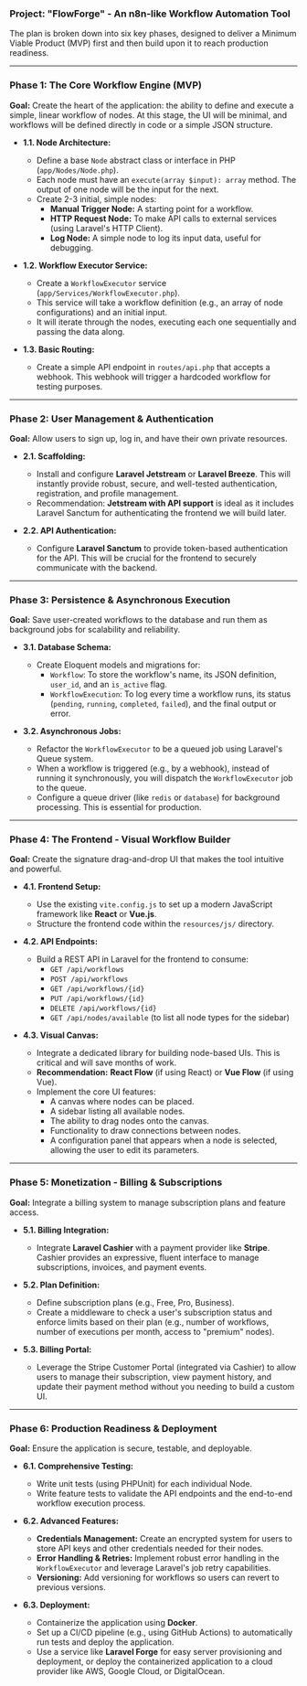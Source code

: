 ### **Project: "FlowForge" - An n8n-like Workflow Automation Tool**

The plan is broken down into six key phases, designed to deliver a Minimum Viable Product (MVP) first and then build upon it to reach production readiness.

---

### **Phase 1: The Core Workflow Engine (MVP)**

**Goal:** Create the heart of the application: the ability to define and execute a simple, linear workflow of nodes. At this stage, the UI will be minimal, and workflows will be defined directly in code or a simple JSON structure.

*   **1.1. Node Architecture:**
    *   Define a base `Node` abstract class or interface in PHP (`app/Nodes/Node.php`).
    *   Each node must have an `execute(array $input): array` method. The output of one node will be the input for the next.
    *   Create 2-3 initial, simple nodes:
        *   **Manual Trigger Node:** A starting point for a workflow.
        *   **HTTP Request Node:** To make API calls to external services (using Laravel's HTTP Client).
        *   **Log Node:** A simple node to log its input data, useful for debugging.

*   **1.2. Workflow Executor Service:**
    *   Create a `WorkflowExecutor` service (`app/Services/WorkflowExecutor.php`).
    *   This service will take a workflow definition (e.g., an array of node configurations) and an initial input.
    *   It will iterate through the nodes, executing each one sequentially and passing the data along.

*   **1.3. Basic Routing:**
    *   Create a simple API endpoint in `routes/api.php` that accepts a webhook. This webhook will trigger a hardcoded workflow for testing purposes.

---

### **Phase 2: User Management & Authentication**

**Goal:** Allow users to sign up, log in, and have their own private resources.

*   **2.1. Scaffolding:**
    *   Install and configure **Laravel Jetstream** or **Laravel Breeze**. This will instantly provide robust, secure, and well-tested authentication, registration, and profile management.
    *   Recommendation: **Jetstream with API support** is ideal as it includes Laravel Sanctum for authenticating the frontend we will build later.

*   **2.2. API Authentication:**
    *   Configure **Laravel Sanctum** to provide token-based authentication for the API. This will be crucial for the frontend to securely communicate with the backend.

---

### **Phase 3: Persistence & Asynchronous Execution**

**Goal:** Save user-created workflows to the database and run them as background jobs for scalability and reliability.

*   **3.1. Database Schema:**
    *   Create Eloquent models and migrations for:
        *   `Workflow`: To store the workflow's name, its JSON definition, `user_id`, and an `is_active` flag.
        *   `WorkflowExecution`: To log every time a workflow runs, its status (`pending`, `running`, `completed`, `failed`), and the final output or error.

*   **3.2. Asynchronous Jobs:**
    *   Refactor the `WorkflowExecutor` to be a queued job using Laravel's Queue system.
    *   When a workflow is triggered (e.g., by a webhook), instead of running it synchronously, you will dispatch the `WorkflowExecutor` job to the queue.
    *   Configure a queue driver (like `redis` or `database`) for background processing. This is essential for production.

---

### **Phase 4: The Frontend - Visual Workflow Builder**

**Goal:** Create the signature drag-and-drop UI that makes the tool intuitive and powerful.

*   **4.1. Frontend Setup:**
    *   Use the existing `vite.config.js` to set up a modern JavaScript framework like **React** or **Vue.js**.
    *   Structure the frontend code within the `resources/js/` directory.

*   **4.2. API Endpoints:**
    *   Build a REST API in Laravel for the frontend to consume:
        *   `GET /api/workflows`
        *   `POST /api/workflows`
        *   `GET /api/workflows/{id}`
        *   `PUT /api/workflows/{id}`
        *   `DELETE /api/workflows/{id}`
        *   `GET /api/nodes/available` (to list all node types for the sidebar)

*   **4.3. Visual Canvas:**
    *   Integrate a dedicated library for building node-based UIs. This is critical and will save months of work.
    *   **Recommendation:** **React Flow** (if using React) or **Vue Flow** (if using Vue).
    *   Implement the core UI features:
        *   A canvas where nodes can be placed.
        *   A sidebar listing all available nodes.
        *   The ability to drag nodes onto the canvas.
        *   Functionality to draw connections between nodes.
        *   A configuration panel that appears when a node is selected, allowing the user to edit its parameters.

---

### **Phase 5: Monetization - Billing & Subscriptions**

**Goal:** Integrate a billing system to manage subscription plans and feature access.

*   **5.1. Billing Integration:**
    *   Integrate **Laravel Cashier** with a payment provider like **Stripe**. Cashier provides an expressive, fluent interface to manage subscriptions, invoices, and payment events.

*   **5.2. Plan Definition:**
    *   Define subscription plans (e.g., Free, Pro, Business).
    *   Create a middleware to check a user's subscription status and enforce limits based on their plan (e.g., number of workflows, number of executions per month, access to "premium" nodes).

*   **5.3. Billing Portal:**
    *   Leverage the Stripe Customer Portal (integrated via Cashier) to allow users to manage their subscription, view payment history, and update their payment method without you needing to build a custom UI.

---

### **Phase 6: Production Readiness & Deployment**

**Goal:** Ensure the application is secure, testable, and deployable.

*   **6.1. Comprehensive Testing:**
    *   Write unit tests (using PHPUnit) for each individual Node.
    *   Write feature tests to validate the API endpoints and the end-to-end workflow execution process.

*   **6.2. Advanced Features:**
    *   **Credentials Management:** Create an encrypted system for users to store API keys and other credentials needed for their nodes.
    *   **Error Handling & Retries:** Implement robust error handling in the `WorkflowExecutor` and leverage Laravel's job retry capabilities.
    *   **Versioning:** Add versioning for workflows so users can revert to previous versions.

*   **6.3. Deployment:**
    *   Containerize the application using **Docker**.
    *   Set up a CI/CD pipeline (e.g., using GitHub Actions) to automatically run tests and deploy the application.
    *   Use a service like **Laravel Forge** for easy server provisioning and deployment, or deploy the containerized application to a cloud provider like AWS, Google Cloud, or DigitalOcean.
